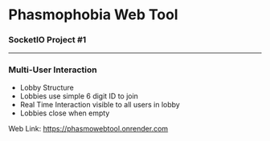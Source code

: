 # Phasmophobia Web Tool
### SocketIO Project #1
---

### Multi-User Interaction
* Lobby Structure
* Lobbies use simple 6 digit ID to join
* Real Time Interaction visible to all users in lobby
* Lobbies close when empty




Web Link: https://phasmowebtool.onrender.com


